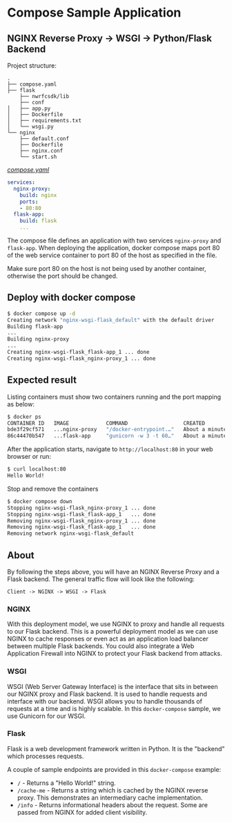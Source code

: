 # Compose Sample Application

## NGINX Reverse Proxy -> WSGI -> Python/Flask Backend

Project structure:

```text
.
├── compose.yaml
├── flask
    ├── nwrfcsdk/lib
    ├── conf
│   ├── app.py
│   ├── Dockerfile
│   ├── requirements.txt
│   └── wsgi.py
└── nginx
    ├── default.conf
    ├── Dockerfile
    ├── nginx.conf
    └── start.sh
```

[_compose.yaml_](compose.yaml)

```yml
services:
  nginx-proxy:
    build: nginx
    ports:
    - 80:80
  flask-app:
    build: flask
    ...
```

The compose file defines an application with two services `nginx-proxy` and `flask-app`.
When deploying the application, docker compose maps port 80 of the web service container to port 80 of the host as specified in the file.

Make sure port 80 on the host is not being used by another container, otherwise the port should be changed.

## Deploy with docker compose

```bash
$ docker compose up -d
Creating network "nginx-wsgi-flask_default" with the default driver
Building flask-app
...
Building nginx-proxy
...
Creating nginx-wsgi-flask_flask-app_1 ... done
Creating nginx-wsgi-flask_nginx-proxy_1 ... done
```

## Expected result

Listing containers must show two containers running and the port mapping as below:

```bash
$ docker ps
CONTAINER ID   IMAGE            COMMAND                  CREATED              STATUS                        PORTS                              NAMES
bde3f29cf571   ...nginx-proxy   "/docker-entrypoint.…"   About a minute ago   Up About a minute (healthy)   0.0.0.0:80->80/tcp                 ...nginx-proxy_1
86c44470b547   ...flask-app     "gunicorn -w 3 -t 60…"   About a minute ago   Up About a minute (healthy)   5000/tcp, 0.0.0.0:8000->8000/tcp   ...flask-app_1
```

After the application starts, navigate to `http://localhost:80` in your web browser or run:

```bash
$ curl localhost:80
Hello World!
```

Stop and remove the containers

```bash
$ docker compose down
Stopping nginx-wsgi-flask_nginx-proxy_1 ... done
Stopping nginx-wsgi-flask_flask-app_1   ... done
Removing nginx-wsgi-flask_nginx-proxy_1 ... done
Removing nginx-wsgi-flask_flask-app_1   ... done
Removing network nginx-wsgi-flask_default
```

## About

By following the steps above, you will have an NGINX Reverse Proxy and a Flask backend. The general traffic flow will look like the following:

`Client -> NGINX -> WSGI -> Flask`

### NGINX

With this deployment model, we use NGINX to proxy and handle all requests to our Flask backend. This is a powerful deployment model as we can use NGINX to cache responses or even act as an application load balancer between multiple Flask backends. You could also integrate a Web Application Firewall into NGINX to protect your Flask backend from attacks.

### WSGI

WSGI (Web Server Gateway Interface) is the interface that sits in between our NGINX proxy and Flask backend. It is used to handle requests and interface with our backend. WSGI allows you to handle thousands of requests at a time and is highly scalable. In this `docker-compose` sample, we use Gunicorn for our WSGI.

### Flask

Flask is a web development framework written in Python. It is the "backend" which processes requests.

A couple of sample endpoints are provided in this `docker-compose` example:

* `/` - Returns a "Hello World!" string.
* `/cache-me` - Returns a string which is cached by the NGINX reverse proxy. This demonstrates an intermediary cache implementation.
* `/info` - Returns informational headers about the request. Some are passed from NGINX for added client visibility.
